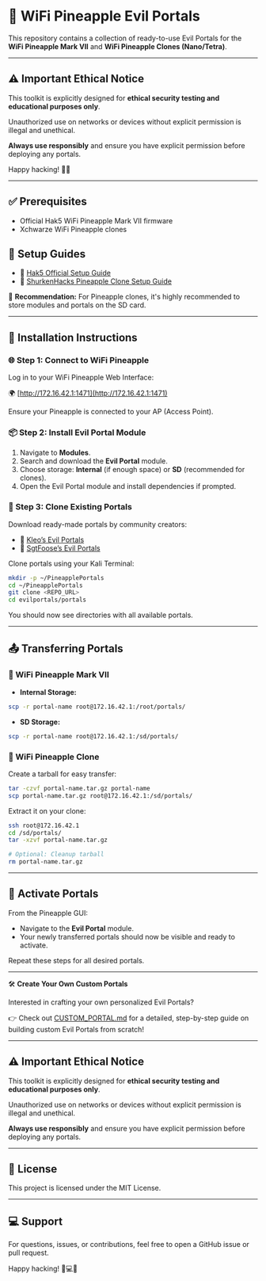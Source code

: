 # 🍍 WiFi Pineapple Evil Portals

This repository contains a collection of ready-to-use Evil Portals for the **WiFi Pineapple Mark VII** and **WiFi Pineapple Clones (Nano/Tetra)**.

---

## ⚠️ Important Ethical Notice

This toolkit is explicitly designed for **ethical security testing and educational purposes only**.

Unauthorized use on networks or devices without explicit permission is illegal and unethical.

**Always use responsibly** and ensure you have explicit permission before deploying any portals.

Happy hacking! 🍍👾

---

## ✅ Prerequisites

* Official Hak5 WiFi Pineapple Mark VII firmware
* Xchwarze WiFi Pineapple clones

## 📖 Setup Guides

* 📘 [Hak5 Official Setup Guide](https://docs.hak5.org/wifi-pineapple/setup/setting-up-your-wifi-pineapple)
* 📙 [ShurkenHacks Pineapple Clone Setup Guide](https://github.com/SHUR1K-N/wifi-mangoapple-resources)

📝 **Recommendation:** For Pineapple clones, it's highly recommended to store modules and portals on the SD card.

---

## 🚀 Installation Instructions

### 🌐 Step 1: Connect to WiFi Pineapple

Log in to your WiFi Pineapple Web Interface:

🌍 [http://172.16.42.1:1471](http://172.16.42.1:1471)

Ensure your Pineapple is connected to your AP (Access Point).

### 📦 Step 2: Install Evil Portal Module

1. Navigate to **Modules**.
2. Search and download the **Evil Portal** module.
3. Choose storage: **Internal** (if enough space) or **SD** (recommended for clones).
4. Open the Evil Portal module and install dependencies if prompted.

### 📂 Step 3: Clone Existing Portals

Download ready-made portals by community creators:

* 📌 [Kleo’s Evil Portals](https://github.com/kleo/evilportals)
* 📌 [SgtFoose’s Evil Portals](https://github.com/SgtFoose/Evil-Portals)

Clone portals using your Kali Terminal:

```bash
mkdir -p ~/PineapplePortals
cd ~/PineapplePortals
git clone <REPO_URL>
cd evilportals/portals
```

You should now see directories with all available portals.

---

## 📤 Transferring Portals

### 🍍 WiFi Pineapple Mark VII

* **Internal Storage:**

```bash
scp -r portal-name root@172.16.42.1:/root/portals/
```

* **SD Storage:**

```bash
scp -r portal-name root@172.16.42.1:/sd/portals/
```

### 🍍 WiFi Pineapple Clone

Create a tarball for easy transfer:

```bash
tar -czvf portal-name.tar.gz portal-name
scp portal-name.tar.gz root@172.16.42.1:/sd/portals/
```

Extract it on your clone:

```bash
ssh root@172.16.42.1
cd /sd/portals/
tar -xzvf portal-name.tar.gz

# Optional: Cleanup tarball
rm portal-name.tar.gz
```

---

## 🚦 Activate Portals

From the Pineapple GUI:

* Navigate to the **Evil Portal** module.
* Your newly transferred portals should now be visible and ready to activate.

Repeat these steps for all desired portals.

---

🛠️ **Create Your Own Custom Portals**

Interested in crafting your own personalized Evil Portals?

👉 Check out [CUSTOM_PORTAL.md](CUSTOM_PORTAL.md) for a detailed, step-by-step guide on building custom Evil Portals from scratch!

---

## ⚠️ Important Ethical Notice

This toolkit is explicitly designed for **ethical security testing and educational purposes only**.

Unauthorized use on networks or devices without explicit permission is illegal and unethical.

**Always use responsibly** and ensure you have explicit permission before deploying any portals.

---

## 📜 License

This project is licensed under the MIT License.

---

## 💻 Support

For questions, issues, or contributions, feel free to open a GitHub issue or pull request.

Happy hacking! 🍍💻👾

